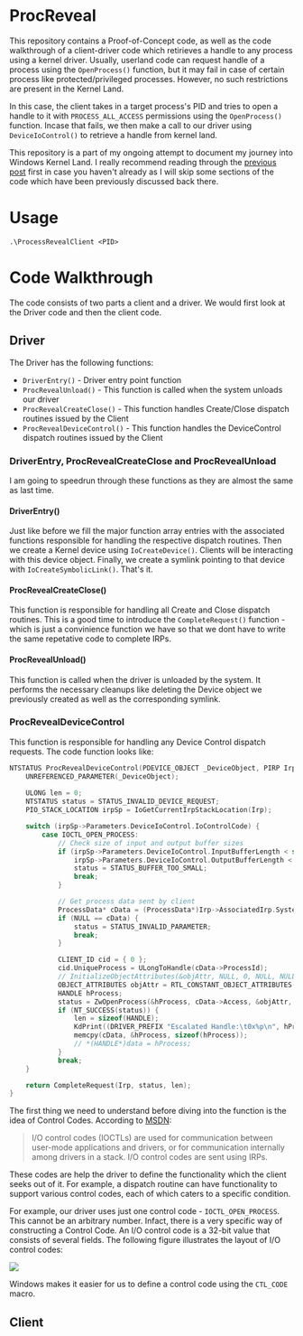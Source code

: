 # ProcReveal 
This repository contains a Proof-of-Concept code, as well as the code walkthrough of a client-driver code which retirieves a handle to any process using a kernel driver. Usually, userland code can request handle of a process using the `OpenProcess()` function, but it may fail in case of certain process like protected/privileged processes. However, no such restrictions are present in the Kernel Land. 

In this case, the client takes in a target process's PID and tries to open a handle to it with `PROCESS_ALL_ACCESS` permissions using the `OpenProcess()` function. Incase that fails, we then make a call to our driver using `DeviceIoControl()` to retrieve a handle from kernel land. 

This repository is a part of my ongoing attempt to document my journey into Windows Kernel Land. I really recommend reading through the [previous post](https://github.com/whokilleddb/BoosterDriver) first in case you haven't already as I will skip some sections of the code which have been previously discussed back there.

# Usage 

```
.\ProcessRevealClient <PID>
```

# Code Walkthrough

The code consists of two parts a client and a driver. We would first look at the Driver code and then the client code.

## Driver

The Driver has the following functions:

- `DriverEntry()` - Driver entry point function
- `ProcRevealUnload()` - This function is called when the system unloads our driver
- `ProcRevealCreateClose()` - This function handles Create/Close dispatch routines issued by the Client
- `ProcRevealDeviceControl()` - This function handles the DeviceControl dispatch routines issued by the Client

### DriverEntry, ProcRevealCreateClose and ProcRevealUnload

I am going to speedrun through these functions as they are almost the same as last time. 

#### DriverEntry()

Just like before we fill the major function array entries with the associated functions responsible for handling the respective dispatch routines. Then we create a Kernel device using `IoCreateDevice()`. Clients will be interacting with this device object. Finally, we create a symlink pointing to that device with `IoCreateSymbolicLink()`. That's it.

#### ProcRevealCreateClose()

This function is responsible for handling all Create and Close dispatch routines. This is a good time to introduce the `CompleteRequest()` function - which is just a convinience function we have so that we dont have to write the same repetative code to complete IRPs.

#### ProcRevealUnload()

This function is called when the driver is unloaded by the system. It performs the necessary cleanups like deleting the Device object we previously created as well as the corresponding symlink.

### ProcRevealDeviceControl

This function is responsible for handling any Device Control dispatch requests. The code function looks like:

```c
NTSTATUS ProcRevealDeviceControl(PDEVICE_OBJECT _DeviceObject, PIRP Irp) {
	UNREFERENCED_PARAMETER(_DeviceObject);
	
	ULONG len = 0;
	NTSTATUS status = STATUS_INVALID_DEVICE_REQUEST;
	PIO_STACK_LOCATION irpSp = IoGetCurrentIrpStackLocation(Irp);

	switch (irpSp->Parameters.DeviceIoControl.IoControlCode) {
		case IOCTL_OPEN_PROCESS:
			// Check size of input and output buffer sizes
			if (irpSp->Parameters.DeviceIoControl.InputBufferLength < sizeof(ProcessData) ||
				irpSp->Parameters.DeviceIoControl.OutputBufferLength < sizeof(HANDLE)) {
				status = STATUS_BUFFER_TOO_SMALL;
				break;
			}

			// Get process data sent by client
			ProcessData* cData = (ProcessData*)Irp->AssociatedIrp.SystemBuffer;
			if (NULL == cData) {
				status = STATUS_INVALID_PARAMETER;
				break;
			}

			CLIENT_ID cid = { 0 };
			cid.UniqueProcess = ULongToHandle(cData->ProcessId);
			// InitializeObjectAttributes(&objAttr, NULL, 0, NULL, NULL);
			OBJECT_ATTRIBUTES objAttr = RTL_CONSTANT_OBJECT_ATTRIBUTES(NULL, 0);
			HANDLE hProcess;
			status = ZwOpenProcess(&hProcess, cData->Access, &objAttr, &cid);
			if (NT_SUCCESS(status)) {
				len = sizeof(HANDLE);
				KdPrint((DRIVER_PREFIX "Escalated Handle:\t0x%p\n", hProcess));
				memcpy(cData, &hProcess, sizeof(hProcess));
				// *(HANDLE*)data = hProcess;
			}
			break;
	}

	return CompleteRequest(Irp, status, len);
}
```

The first thing we need to understand before diving into the function is the idea of Control Codes. According to [MSDN](https://learn.microsoft.com/en-us/windows-hardware/drivers/kernel/introduction-to-i-o-control-codes):

> I/O control codes (IOCTLs) are used for communication between user-mode applications and drivers, or for communication internally among drivers in a stack. I/O control codes are sent using IRPs.

These codes are help the driver to define the functionality which the client seeks out of it. For example, a dispatch routine can have functionality to support various control codes, each of which caters to a specific condition. 

For example, our driver uses just one control code - `IOCTL_OPEN_PROCESS`. This cannot be an arbitrary number. Infact, there is a very specific way of constructing a Control Code. An I/O control code is a 32-bit value that consists of several fields. The following figure illustrates the layout of I/O control codes:

![](https://learn.microsoft.com/en-us/windows-hardware/drivers/kernel/images/ioctl-1.png)

Windows makes it easier for us to define a control code using the `CTL_CODE` macro.

## Client 
